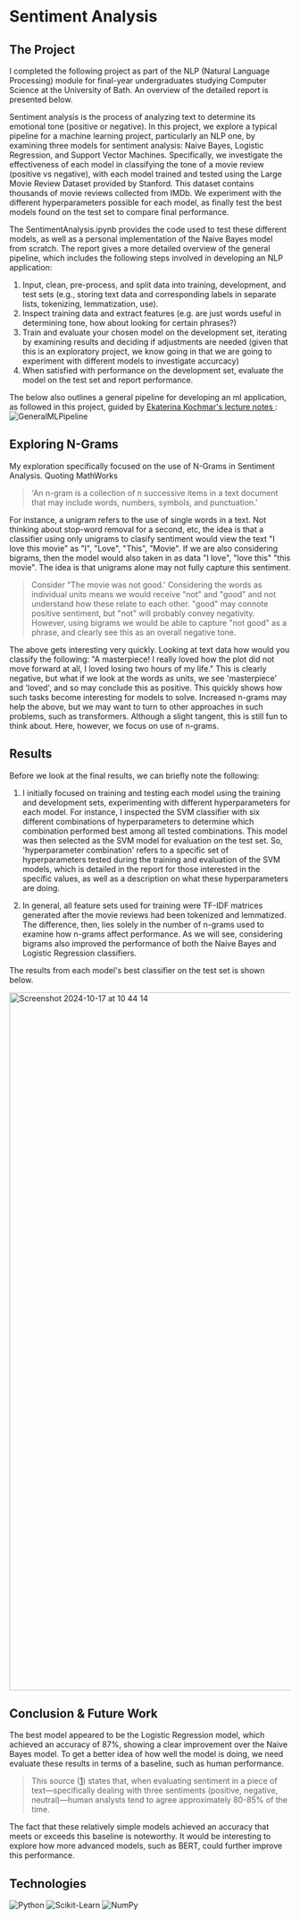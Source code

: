 # Sentiment Analysis

## The Project
I completed the following project as part of the NLP (Natural Language Processing) module for final-year undergraduates studying Computer Science at the University of Bath. An overview of the detailed report is presented below.

Sentiment analysis is the process of analyzing text to determine its emotional tone (positive or negative). In this project, we explore a typical pipeline for a machine learning project, particularly an NLP one, by examining three models for sentiment analysis: Naive Bayes, Logistic Regression, and Support Vector Machines. Specifically, we investigate the effectiveness of each model in classifying the tone of a movie review (positive vs negative), with each model trained and tested using the Large Movie Review Dataset provided by Stanford. This dataset contains thousands of movie reviews collected from IMDb. We experiment with the different hyperparameters possible for each model, as finally test the best models found on the test set to compare final performance. 

The SentimentAnalysis.ipynb provides the code used to test these different models, as well as a personal implementation of the Naive Bayes model from scratch. The report gives a more detailed overview of the general pipeline, which includes the following steps involved in developing an NLP application:
1) Input, clean, pre-process, and split data into training, development, and test sets (e.g., storing text data and corresponding labels in separate lists, tokenizing, lemmatization, use).
2) Inspect training data and extract features (e.g. are just words useful in determining tone, how about looking for certain phrases?)
3) Train and evaluate your chosen model on the development set, iterating by examining results and deciding if adjustments are needed (given that this is an exploratory project, we know going in that we are going to experiment with different models to investigate accurcacy)
4) When satisfied with performance on the development set, evaluate the model on the test set and report performance.

The below also outlines a general pipeline for developing an ml application, as followed in this project, guided by [Ekaterina Kochmar's lecture notes ](https://ekochmar.github.io/nlp-course/):
![GeneralMLPipeline](https://github.com/user-attachments/assets/c2616dae-f20b-4cb2-944f-7e9bba825505)

## Exploring N-Grams
My exploration specifically focused on the use of N-Grams in Sentiment Analysis. Quoting MathWorks
> 'An n-gram is a collection of n successive items in a text document that may include words, numbers, symbols, and punctuation.'

For instance, a unigram refers to the use of single words in a text. Not thinking about stop-word removal for a second, etc, the idea is that a classifier using only unigrams to clasify sentiment would view the text "I love this movie" as "I", "Love", "This", "Movie". If we are also considering bigrams, then the model would also taken in as data "I love", "love this" "this movie". The idea is that unigrams alone may not fully capture this sentiment.
> Consider "The movie was not good.' Considering the words as individual units means we would receive "not" and "good" and not understand how these relate to each other. "good" may connote positive sentiment, but "not" will probably convey negativity. However, using bigrams we would be able to capture "not good" as a phrase, and clearly see this as an overall negative tone.

The above gets interesting very quickly. Looking at text data how would you classify the following: "A masterpiece! I really loved how the plot did not move forward at all, I loved losing two hours of my life." This is clearly negative, but what if we look at the words as units, we see 'masterpiece' and 'loved', and so may conclude this as positive. This quickly shows how such tasks become interesting for models to solve. Increased n-grams may help the above, but we may want to turn to other approaches in such problems, such as transformers. Although a slight tangent, this is still fun to think about. Here, however, we focus on use of n-grams. 

## Results
Before we look at the final results, we can briefly note the following:
1) I initially focused on training and testing each model using the training and development sets, experimenting with different hyperparameters for each model. For instance, I inspected the SVM classifier with six different combinations of hyperparameters to determine which combination performed best among all tested combinations. This model was then selected as the SVM model for evaluation on the test set. So, 'hyperparameter combination' refers to a specific set of hyperparameters tested during the training and evaluation of the SVM models, which is detailed in the report for those interested in the specific values, as well as a description on what these hyperparameters are doing.

2) In general, all feature sets used for training were TF-IDF matrices generated after the movie reviews had been tokenized and lemmatized. The difference, then, lies solely in the number of n-grams used to examine how n-grams affect performance. As we will see, considering bigrams also improved the performance of both the Naive Bayes and Logistic Regression classifiers.

The results from each model's best classifier on the test set is shown below.
  
<img width="1247" alt="Screenshot 2024-10-17 at 10 44 14" src="https://github.com/user-attachments/assets/ad641e6a-1bb4-478d-8046-4371434c1e2b">

## Conclusion & Future Work
The best model appeared to be the Logistic Regression model, which achieved an accuracy of 87%, showing a clear improvement over the Naive Bayes model. To get a better idea of how well the model is doing, we need evaluate these results in terms of a baseline, such as human performance.

>  This source ([1]) states that, when evaluating sentiment in a piece of text—specifically dealing with three sentiments (positive, negative, neutral)—human analysts tend to agree approximately 80-85% of the time.

The fact that these relatively simple models achieved an accuracy that meets or exceeds this baseline is noteworthy. It would be interesting to explore how more advanced models, such as BERT, could further improve this performance.


## Technologies
<p>
  <img alt="Python" src="https://img.shields.io/badge/Python-ffffc5?logo=python&logoColor=black"/>
  <img alt="Scikit-Learn" src="https://img.shields.io/badge/Scikit--Learn-ffdbbb?logo=scikitlearn&logoColor=black"/>
  <img alt="NumPy" src="https://img.shields.io/badge/NumPy-add8e6?logo=numpy&logoColor=black"/>
</p>

[1]: https://www.lexalytics.com/blog/sentiment-accuracy-baseline-testing/#:~:text=Setting%20a%20baseline%20sentiment%20accuracy,training%20a%20sentiment%20scoring%20system.



